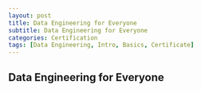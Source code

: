 ```yaml
---
layout: post
title: Data Engineering for Everyone
subtitle: Data Engineering for Everyone
categories: Certification
tags: [Data Engineering, Intro, Basics, Certificate]
---
```


## Data Engineering for Everyone



